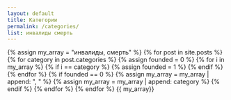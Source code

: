 ```yaml
---
layout: default
title: Категории
permalink: /categories/
list: инвалиды смерть
---
```

{% assign my_array = "инвалиды, смерть" %}
{% for post in site.posts %}
{% for category in post.categories %}
{% assign founded = 0 %}
{% for i in my_array %}
{% if i == category %}
{% assign founded = 1 %}
{% endif %}
{% endfor %}
{% if founded == 0 %}
{% assign my_array = my_array | append: ", " %}
{% assign my_array = my_array | append: category %}
{% endif %}
{% endfor %}
{% endfor %}
{{ my_array}}
